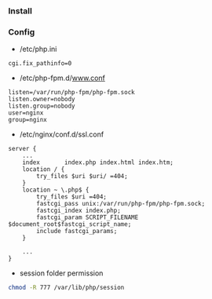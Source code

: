 ### Install


### Config

- /etc/php.ini
```
cgi.fix_pathinfo=0
```

- /etc/php-fpm.d/www.conf
```
listen=/var/run/php-fpm/php-fpm.sock
listen.owner=nobody
listen.group=nobody
user=nginx
group=nginx
```

- /etc/nginx/conf.d/ssl.conf
```
server {
	...
	index       index.php index.html index.htm;
	location / {
		try_files $uri $uri/ =404;
	}
    location ~ \.php$ {
        try_files $uri =404;
        fastcgi_pass unix:/var/run/php-fpm/php-fpm.sock;
        fastcgi_index index.php;
        fastcgi_param SCRIPT_FILENAME $document_root$fastcgi_script_name;
        include fastcgi_params;
    }
	
	...
}
```

- session folder permission
```bash
chmod -R 777 /var/lib/php/session
```